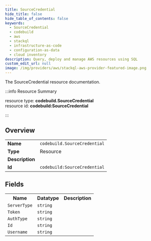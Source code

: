 ```yaml
---
title: SourceCredential
hide_title: false
hide_table_of_contents: false
keywords:
  - SourceCredential
  - codebuild
  - aws
  - stackql
  - infrastructure-as-code
  - configuration-as-data
  - cloud inventory
description: Query, deploy and manage AWS resources using SQL
custom_edit_url: null
image: /img/providers/aws/stackql-aws-provider-featured-image.png
---
```

The SourceCredential resource documentation.

:::info Resource Summary

<div class="row">
<div class="providerDocColumn">
<span>resource type:&nbsp;<b>codebuild.SourceCredential</b></span><br />
<span>resource id:&nbsp;<b>codebuild:SourceCredential</b></span><br />
</div>
</div>

:::

## Overview
<table><tbody>
<tr><td><b>Name</b></td><td><code>codebuild.SourceCredential</code></td></tr>
<tr><td><b>Type</b></td><td>Resource</td></tr>
<tr><td><b>Description</b></td><td></td></tr>
<tr><td><b>Id</b></td><td><code>codebuild:SourceCredential</code></td></tr>
</tbody></table>

## Fields
<table><tbody>
<tr><th>Name</th><th>Datatype</th><th>Description</th></tr>
<tr><td><code>ServerType</code></td><td><code>string</code></td><td></td></tr><tr><td><code>Token</code></td><td><code>string</code></td><td></td></tr><tr><td><code>AuthType</code></td><td><code>string</code></td><td></td></tr><tr><td><code>Id</code></td><td><code>string</code></td><td></td></tr><tr><td><code>Username</code></td><td><code>string</code></td><td></td></tr>
</tbody></table>